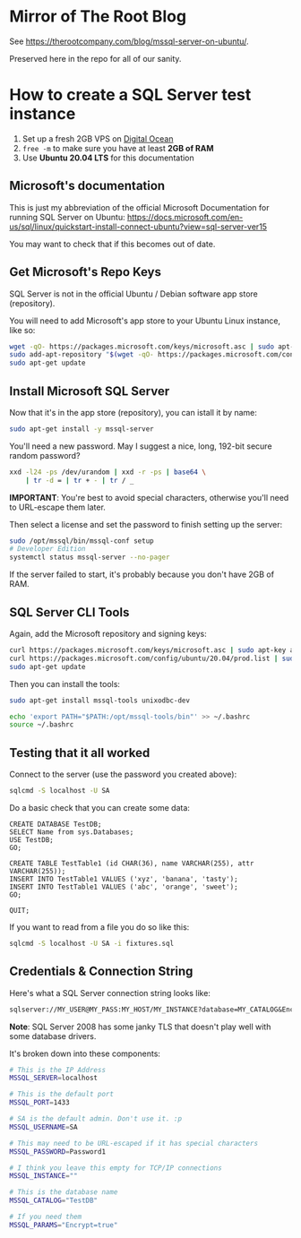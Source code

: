 # Mirror of The Root Blog

See <https://therootcompany.com/blog/mssql-server-on-ubuntu/>.

Preserved here in the repo for all of our sanity.

# How to create a SQL Server test instance

1. Set up a fresh 2GB VPS on [Digital Ocean](https://m.do.co/c/18ec10e74dae)
2. `free -m` to make sure you have at least **2GB of RAM**
3. Use **Ubuntu 20.04 LTS** for this documentation

## Microsoft's documentation

This is just my abbreviation of the official Microsoft Documentation for running SQL Server on Ubuntu:
<https://docs.microsoft.com/en-us/sql/linux/quickstart-install-connect-ubuntu?view=sql-server-ver15>

You may want to check that if this becomes out of date.

## Get Microsoft's Repo Keys

SQL Server is not in the official Ubuntu / Debian software app store (repository).

You will need to add Microsoft's app store to your Ubuntu Linux instance, like so:

```bash
wget -qO- https://packages.microsoft.com/keys/microsoft.asc | sudo apt-key add -
sudo add-apt-repository "$(wget -qO- https://packages.microsoft.com/config/ubuntu/20.04/mssql-server-2019.list)"
sudo apt-get update
```

## Install Microsoft SQL Server

Now that it's in the app store (repository), you can istall it by name:

```bash
sudo apt-get install -y mssql-server
```

You'll need a new password. May I suggest a nice, long, 192-bit secure random password?

```bash
xxd -l24 -ps /dev/urandom | xxd -r -ps | base64 \
    | tr -d = | tr + - | tr / _
```

**IMPORTANT**: You're best to avoid special characters, otherwise you'll need to URL-escape them later.

Then select a license and set the password to finish setting up the server:

```bash
sudo /opt/mssql/bin/mssql-conf setup
# Developer Edition
systemctl status mssql-server --no-pager
```

If the server failed to start, it's probably because you don't have 2GB of RAM.

## SQL Server CLI Tools

Again, add the Microsoft repository and signing keys:

```bash
curl https://packages.microsoft.com/keys/microsoft.asc | sudo apt-key add -
curl https://packages.microsoft.com/config/ubuntu/20.04/prod.list | sudo tee /etc/apt/sources.list.d/msprod.list
sudo apt-get update
```

Then you can install the tools:

```bash
sudo apt-get install mssql-tools unixodbc-dev
```

```bash
echo 'export PATH="$PATH:/opt/mssql-tools/bin"' >> ~/.bashrc
source ~/.bashrc
```

## Testing that it all worked

Connect to the server (use the password you created above):

```bash
sqlcmd -S localhost -U SA
```

Do a basic check that you can create some data:

```
CREATE DATABASE TestDB;
SELECT Name from sys.Databases;
USE TestDB;
GO;

CREATE TABLE TestTable1 (id CHAR(36), name VARCHAR(255), attr VARCHAR(255));
INSERT INTO TestTable1 VALUES ('xyz', 'banana', 'tasty');
INSERT INTO TestTable1 VALUES ('abc', 'orange', 'sweet');
GO;

QUIT;
```

If you want to read from a file you do so like this:

```bash
sqlcmd -S localhost -U SA -i fixtures.sql
```

## Credentials & Connection String

Here's what a SQL Server connection string looks like:

```txt
sqlserver://MY_USER@MY_PASS:MY_HOST/MY_INSTANCE?database=MY_CATALOG&Encrypt=disable
```

**Note**: SQL Server 2008 has some janky TLS that doesn't play well with some database drivers.

It's broken down into these components:

```bash
# This is the IP Address
MSSQL_SERVER=localhost

# This is the default port
MSSQL_PORT=1433

# SA is the default admin. Don't use it. :p
MSSQL_USERNAME=SA

# This may need to be URL-escaped if it has special characters
MSSQL_PASSWORD=Password1

# I think you leave this empty for TCP/IP connections
MSSQL_INSTANCE=""

# This is the database name
MSSQL_CATALOG="TestDB"

# If you need them
MSSQL_PARAMS="Encrypt=true"
```
